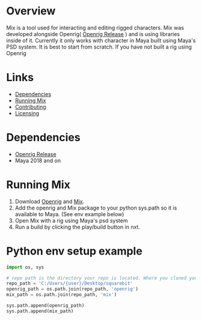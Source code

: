 # Overview 
Mix is a tool used for interacting and editing rigged characters. Mix was developed alongside Openrig( [Openrig Release](https://github.com/squarebit-studios/openrig/releases/latest) ) and is using libraries inside of it. Currently it only works with character in Maya built using Maya's PSD system. It is best to start from scratch. If you have not built a rig using Openrig

# Links
- [Dependencies](#dependencies)
- [Running Mix](#running-mix)
- [Contributing](CONTRIBUTING.md)
- [Licensing](LICENSE)

# Dependencies 
* [Openrig Release](https://github.com/squarebit-studios/openrig/releases/latest)
* Maya 2018 and on

# Running Mix
1. Download [Openrig](https://github.com/squarebit-studios/openrig/releases/latest) and [Mix](https://github.com/squarebit-studios/mix/releases/latest).
2. Add the openrig and Mix package to your python sys.path so it is available to Maya. (See env example below)
3. Open Mix with a rig using Maya's psd system
4. Run a build by clicking the play/build button in nxt.

# Python env setup example
```python
import os, sys

# repo path is the directory your repo is located. Where you cloned you're repo. 
repo_path = 'C:/Users/{user}/Desktop/squarebit'
openrig_path = os.path.join(repo_path, 'openrig')
mix_path = os.path.join(repo_path, 'mix')

sys.path.append(openrig_path)
sys.path.append(mix_path)
```

